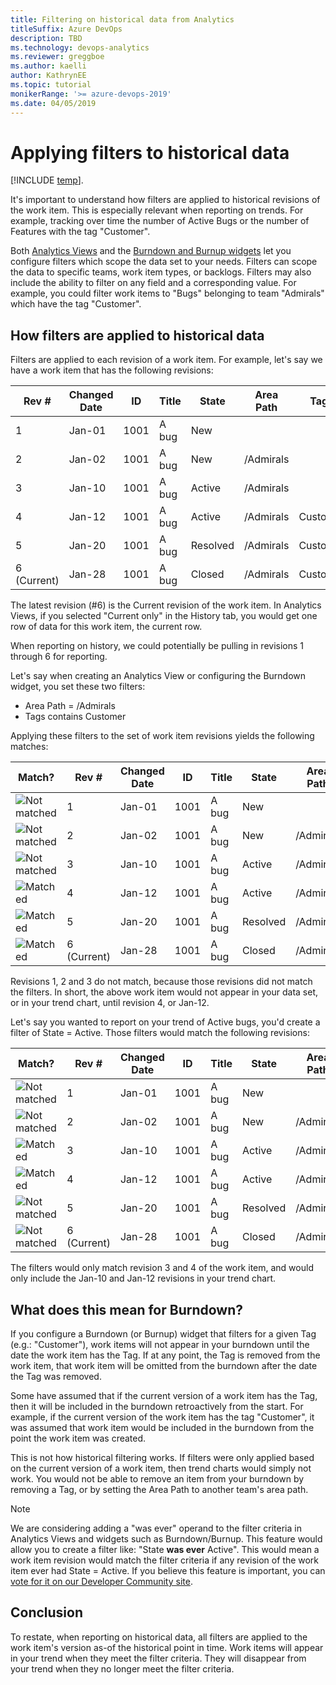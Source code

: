 ```yaml
---
title: Filtering on historical data from Analytics
titleSuffix: Azure DevOps
description: TBD
ms.technology: devops-analytics
ms.reviewer: greggboe
ms.author: kaelli
author: KathrynEE
ms.topic: tutorial
monikerRange: '>= azure-devops-2019'
ms.date: 04/05/2019
---
```


# Applying filters to historical data

[!INCLUDE [temp](../includes/version-azure-devops.md)].

It's important to understand how filters are applied to historical revisions of the work item. This is especially relevant when reporting on trends. For example, tracking over time the number of Active Bugs or the number of Features with the tag "Customer".

Both [Analytics Views](./what-are-analytics-views.md) and the [Burndown and Burnup widgets](../dashboards/configure-burndown-burnup-widgets.md) let you configure filters which scope the data set to your needs. Filters can scope the data to specific teams, work item types, or backlogs. Filters may also include the ability to filter on any field and a corresponding value. For example, you could filter work items to "Bugs" belonging to team "Admirals" which have the tag "Customer".

## How filters are applied to historical data

Filters are applied to each revision of a work item. For example, let's say we have a work item that has the following revisions:

| Rev #       | Changed Date | ID   | Title | State    | Area Path | Tags     |
| ----------- | ------------ | ---- | ----- | -------- | --------- | -------- |
| 1           | Jan-01       | 1001 | A bug | New      |           |          |
| 2           | Jan-02       | 1001 | A bug | New      | /Admirals |          |
| 3           | Jan-10       | 1001 | A bug | Active   | /Admirals |          |
| 4           | Jan-12       | 1001 | A bug | Active   | /Admirals | Customer |
| 5           | Jan-20       | 1001 | A bug | Resolved | /Admirals | Customer |
| 6 (Current) | Jan-28       | 1001 | A bug | Closed   | /Admirals | Customer |

The latest revision (#6) is the Current revision of the work item. In Analytics Views, if you selected "Current only" in the History tab, you would get one row of data for this work item, the current row.

When reporting on history, we could potentially be pulling in revisions 1 through 6 for reporting.

Let's say when creating an Analytics View or configuring the Burndown widget, you set these two filters:

- Area Path = /Admirals
- Tags contains Customer

Applying these filters to the set of work item revisions yields the following matches:

| Match?                                     | Rev #       | Changed Date | ID   | Title | State    | Area Path | Tags     |
| ------------------------------------------ | ----------- | ------------ | ---- | ----- | -------- | --------- | -------- |
| ![Not matched](./media/icons/table-no.png) | 1           | Jan-01       | 1001 | A bug | New      |           |          |
| ![Not matched](./media/icons/table-no.png) | 2           | Jan-02       | 1001 | A bug | New      | /Admirals |          |
| ![Not matched](./media/icons/table-no.png) | 3           | Jan-10       | 1001 | A bug | Active   | /Admirals |          |
| ![Matched](./media/icons/table-yes.png)    | 4           | Jan-12       | 1001 | A bug | Active   | /Admirals | Customer |
| ![Matched](./media/icons/table-yes.png)    | 5           | Jan-20       | 1001 | A bug | Resolved | /Admirals | Customer |
| ![Matched](./media/icons/table-yes.png)    | 6 (Current) | Jan-28       | 1001 | A bug | Closed   | /Admirals | Customer |

Revisions 1, 2 and 3 do not match, because those revisions did not match the filters. In short, the above work item would not appear in your data set, or in your trend chart, until revision 4, or Jan-12.

Let's say you wanted to report on your trend of Active bugs, you'd create a filter of State = Active. Those filters would match the following revisions:

| Match?                                     | Rev #       | Changed Date | ID   | Title | State    | Area Path | Tags     |
| ------------------------------------------ | ----------- | ------------ | ---- | ----- | -------- | --------- | -------- |
| ![Not matched](./media/icons/table-no.png) | 1           | Jan-01       | 1001 | A bug | New      |           |          |
| ![Not matched](./media/icons/table-no.png) | 2           | Jan-02       | 1001 | A bug | New      | /Admirals |          |
| ![Matched](./media/icons/table-yes.png)    | 3           | Jan-10       | 1001 | A bug | Active   | /Admirals |          |
| ![Matched](./media/icons/table-yes.png)    | 4           | Jan-12       | 1001 | A bug | Active   | /Admirals | Customer |
| ![Not matched](./media/icons/table-no.png) | 5           | Jan-20       | 1001 | A bug | Resolved | /Admirals | Customer |
| ![Not matched](./media/icons/table-no.png) | 6 (Current) | Jan-28       | 1001 | A bug | Closed   | /Admirals | Customer |

The filters would only match revision 3 and 4 of the work item, and would only include the Jan-10 and Jan-12 revisions in your trend chart.

## What does this mean for Burndown?

If you configure a Burndown (or Burnup) widget that filters for a given Tag (e.g.: "Customer"), work items will not appear in your burndown until the date the work item has the Tag. If at any point, the Tag is removed from the work item, that work item will be omitted from the burndown after the date the Tag was removed.

Some have assumed that if the current version of a work item has the Tag, then it will be included in the burndown retroactively from the start. For example, if the current version of the work item has the tag "Customer", it was assumed that work item would be included in the burndown from the point the work item was created.

This is not how historical filtering works. If filters were only applied based on the current version of a work item, then trend charts would simply not work. You would not be able to remove an item from your burndown by removing a Tag, or by setting the Area Path to another team's area path.

> [!NOTE]
> We are considering adding a "was ever" operand to the filter criteria in Analytics Views and widgets such as Burndown/Burnup. This feature would allow you to create a filter like: "State **was ever** Active". This would mean a work item revision would match the filter criteria if any revision of the work item ever had State = Active. If you believe this feature is important, you can [vote for it on our Developer Community site](https://developercommunity.visualstudio.com/idea/366009/support-was-ever-filter-in-analytics-views-burndow.html).

## Conclusion

To restate, when reporting on historical data, all filters are applied to the work item's version as-of the historical point in time. Work items will appear in your trend when they meet the filter criteria. They will disappear from your trend when they no longer meet the filter criteria.
